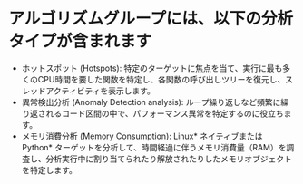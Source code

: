 # アルゴリズムグループには、以下の分析タイプが含まれます
- ホットスポット (Hotspots): 特定のターゲットに焦点を当て、実行に最も多くのCPU時間を要した関数を特定し、各関数の呼び出しツリーを復元し、スレッドアクティビティを表示します。
- 異常検出分析 (Anomaly Detection analysis): ループ繰り返しなど頻繁に繰り返されるコード区間の中で、パフォーマンス異常を特定するのに役立ちます。
- メモリ消費分析 (Memory Consumption): Linux* ネイティブまたは Python* ターゲットを分析して、時間経過に伴うメモリ消費量（RAM）を調査し、分析実行中に割り当てられたり解放されたりしたメモリオブジェクトを特定します。
